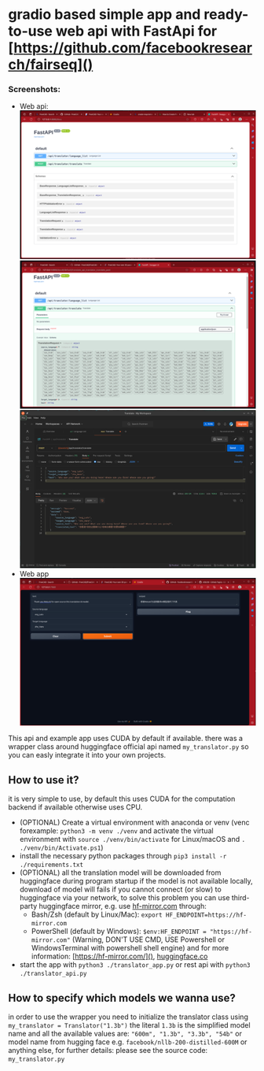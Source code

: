 # gradio based simple app and ready-to-use web api with FastApi for [https://github.com/facebookresearch/fairseq]()

### Screenshots:

* Web api:
![](./resources/Screenshot_20240701_083523.png)
![](./resources/Screenshot_20240701_092731.png)
![](./resources/Screenshot_20240701_093105.png)
* Web app
![](./resources/Screenshot_20240701_092605.png)

This api and example app uses CUDA by default if available.
there was a wrapper class around huggingface official api named ```my_translator.py``` so you can easly integrate it into your own projects.
 

## How to use it?
it is very simple to use, by default this uses CUDA for the computation backend if available otherwise uses CPU.
* (OPTIONAL) Create a virtual environment with anaconda or venv (venc forexample: ```python3 -m venv ./venv``` and activate the virtual environment with ```source ./venv/bin/activate``` for Linux/macOS and ```. ./venv/bin/Activate.ps1```)
* install the necessary python packages through `pip3 install -r ./requirements.txt`
* (OPTIONAL) all the translation model will be downloaded from huggingface during program startup if the model is not available locally, download of model will fails if you cannot connect (or slow) to huggingface via your network, to solve this problem you can use third-party huggingface mirror, e.g. use [hf-mirror.com]() through:
  * Bash/Zsh (default by Linux/Mac): ```export HF_ENDPOINT=https://hf-mirror.com```
  * PowerShell (default by Windows): ```$env:HF_ENDPOINT = "https://hf-mirror.com"``` (Warning, DON'T USE CMD, USE Powershell or WindowsTerminal with powershell shell engine)
and for more information: [https://hf-mirror.com/](), [huggingface.co]()
* start the app with ```python3 ./translator_app.py``` or rest api with ```python3 ./translator_api.py```

## How to specify which models we wanna use?

in order to use the wrapper you need to initialize the translator class using ```my_translator = Translator("1.3b")```
the literal ```1.3b``` is the simplified model name and all the available values are:  ```"600m", "1.3b", "3.3b", "54b"``` or model name from hugging face e.g. ```facebook/nllb-200-distilled-600M``` or anything else, for further details: please see the source code: ```my_translator.py```